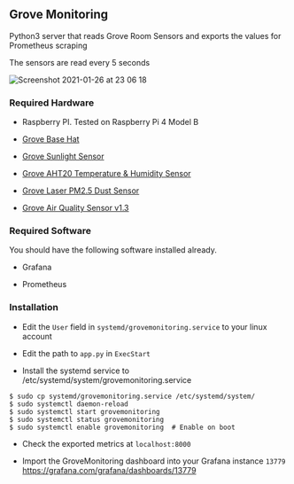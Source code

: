 ## Grove Monitoring

Python3 server that reads Grove Room Sensors and exports the values for Prometheus scraping

The sensors are read every 5 seconds

![Screenshot 2021-01-26 at 23 06 18](https://user-images.githubusercontent.com/4998112/105860204-ac479080-6030-11eb-8a4d-980263df431f.jpg)


### Required Hardware

- Raspberry PI. Tested on Raspberry Pi 4 Model B

- [Grove Base Hat](https://wiki.seeedstudio.com/Grove_Base_Hat_for_Raspberry_Pi/)

- [Grove Sunlight Sensor](https://wiki.seeedstudio.com/Grove-Sunlight_Sensor/)

- [Grove AHT20 Temperature & Humidity Sensor](https://wiki.seeedstudio.com/Grove-AHT20-I2C-Industrial-Grade-Temperature&Humidity-Sensor/)

- [Grove Laser PM2.5 Dust Sensor](https://wiki.seeedstudio.com/Grove-Laser_PM2.5_Sensor-HM3301/)

- [Grove Air Quality Sensor v1.3](https://wiki.seeedstudio.com/Grove-Air_Quality_Sensor_v1.3/)


### Required Software

You should have the following software installed already.

- Grafana

- Prometheus

### Installation

- Edit the `User` field in `systemd/grovemonitoring.service` to your linux account

- Edit the path to `app.py` in `ExecStart`

- Install the systemd service to /etc/systemd/system/grovemonitoring.service


```SHELL
$ sudo cp systemd/grovemonitoring.service /etc/systemd/system/
$ sudo systemctl daemon-reload
$ sudo systemctl start grovemonitoring
$ sudo systemctl status grovemonitoring
$ sudo systemctl enable grovemonitoring  # Enable on boot
```

- Check the exported metrics at `localhost:8000`

- Import the GroveMonitoring dashboard into your Grafana instance `13779`
https://grafana.com/grafana/dashboards/13779
